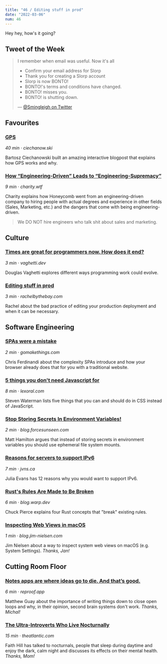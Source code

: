 ```yaml
---
title: "46 / Editing stuff in prod"
date: "2022-03-06"
num: 46
---
```


Hey hey, how's it going?

## Tweet of the Week

> I remember when email was useful. Now it's all
>
> - Confirm your email address for Slorp
> - Thank you for creating a Slorp account
> - Slorp is now BONTO!
> - BONTO!'s terms and conditions have changed.
> - BONTO! misses you.
> - BONTO! is shutting down.
>
> — [@Smingleigh on Twitter](https://twitter.com/Smingleigh/status/1497985580013129736)

## Favourites

### [GPS](https://ciechanow.ski/gps/)

_40 min · ciechanow.ski_

Bartosz Ciechanowski built an amazing interactive blogpost that explains how GPS works and why.

### [How “Engineering-Driven” Leads to “Engineering-Supremacy”](https://charity.wtf/2022/01/20/how-engineering-driven-leads-to-engineering-supremacy/)

_9 min · charity.wtf_

Charity explains how Honeycomb went from an engineering-driven company to hiring people with actual degrees and experience in other fields (Sales, Marketing, etc.) and the dangers that come with being engineering-driven.

> We DO NOT hire engineers who talk shit about sales and marketing.

## Culture

### [Times are great for programmers now. How does it end?](https://vaghetti.dev/posts/times-are-great)

_3 min · vaghetti.dev_

Douglas Vaghetti explores different ways programming work could evolve.

### [Editing stuff in prod](http://rachelbythebay.com/w/2022/03/05/prod/)

_3 min · rachelbythebay.com_

Rachel about the bad practice of editing your production deployment and when it can be necessary.

## Software Engineering

### [SPAs were a mistake](https://gomakethings.com/spas-were-a-mistake/)

_2 min · gomakethings.com_

Chris Ferdinandi about the complexity SPAs introduce and how your browser already does that for you with a traditional website.

### [5 things you don't need Javascript for](https://lexoral.com/blog/you-dont-need-js)

_8 min · lexoral.com_

Steven Waterman lists five things that you can and should do in CSS instead of JavaScript.

### [Stop Storing Secrets In Environment Variables!](https://blog.forcesunseen.com/stop-storing-secrets-in-environment-variables)

_2 min · blog.forcesunseen.com_

Matt Hamilton argues that instead of storing secrets in environment variables you should use ephemeral file system mounts.

### [Reasons for servers to support IPv6](https://jvns.ca/blog/2022/01/29/reasons-for-servers-to-support-ipv6/)

_7 min · jvns.ca_

Julia Evans has 12 reasons why you would want to support IPv6.

### [Rust's Rules Are Made to Be Broken](https://blog.warp.dev/rules-are-made-to-be-broken/)

_6 min · blog.warp.dev_

Chuck Pierce explains four Rust concepts that "break" existing rules.

### [Inspecting Web Views in macOS](https://blog.jim-nielsen.com/2022/inspecting-web-views-in-macos/)

_1 min · blog.jim-nielsen.com_

Jim Nielsen about a way to inspect system web views on macOS (e.g. System Settings). _Thanks, Jan!_

## Cutting Room Floor

### [Notes apps are where ideas go to die. And that’s good.](https://reproof.app/blog/notes-apps-help-us-forget)

_6 min · reproof.app_

Matthew Guay about the importance of writing things down to close open loops and why, in their opinion, second brain systems don't work. _Thanks, Michal!_

### [The Ultra-Introverts Who Live Nocturnally](https://www.theatlantic.com/family/archive/2022/02/ultra-introverts-nocturnal-lives/622856/)

_15 min · theatlantic.com_

Faith Hill has talked to nocturnals, people that sleep during daytime and enjoy the dark, calm night and discusses its effects on their mental health. _Thanks, Mom!_
